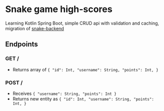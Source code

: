 # Snake game high-scores
Learning Kotlin Spring Boot, simple CRUD api with validation and caching, migration of [snake-backend](https://github.com/Modulariz/snake-backend)


## Endpoints
### GET /
- Returns array of `
  {
  "id": Int,
  "username": String,
  "points": Int,
  }
  `

### POST /
- Receives `
  {
  "username": String,
  "points": Int
  }
  `
- Returns new entity as `
  {
  "id": Int,
  "username": String,
  "points": Int,
  }
  `
